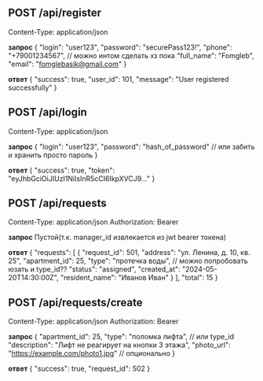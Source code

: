 ## POST /api/register
Content-Type: application/json

**запрос**
{
    "login": "user123",
    "password": "securePass123!",
    "phone": "+79001234567",  // можно интом сделать хз пока
    "full_name": "Fomgleb",
    "email": "fomglebasik@gmail.com"
}

**ответ**
{
    "success": true,
    "user_id": 101,
    "message": "User registered successfully"
}


## POST /api/login
Content-Type: application/json

**запрос**
{
    "login": "user123",
    "password": "hash_of_password" // или забить и хранить просто пароль
}

**ответ**
{
    "success": true,
    "token": "eyJhbGciOiJIUzI1NiIsInR5cCI6IkpXVCJ9..."
}


## POST /api/requests
Content-Type: application/json
Authorization: Bearer <token>

**запрос**
Пустой(т.к. manager_id извлекается из jwt bearer токена)

**ответ**
{
    "requests": [
        {
            "request_id": 501,
            "address": "ул. Ленина, д. 10, кв. 25",
            "apartment_id": 25,
            "type": "протечка воды", // можно попробовать юзать и type_id??
            "status": "assigned",
            "created_at": "2024-05-20T14:30:00Z",
            "resident_name": "Иванов Иван"
        }
    ],
    "total": 15
}


## POST /api/requests/create
Content-Type: application/json
Authorization: Bearer <token>

**запрос**
{
    "apartment_id": 25,
    "type": "поломка лифта",  // или type_id
    "description": "Лифт не реагирует на кнопки 3 этажа",
    "photo_url": "https://example.com/photo1.jpg"  // опционально
}

**ответ**
{
    "success": true,
    "request_id": 502
}
